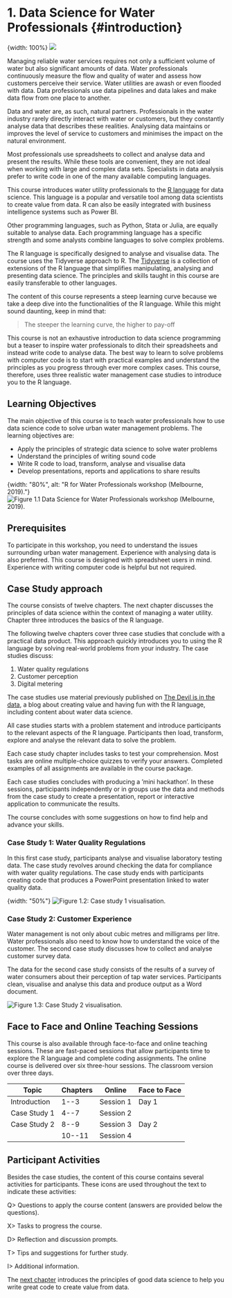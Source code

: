 # 1. Data Science for Water Professionals {#introduction}
{width: 100%}
![](resources/01_introduction/r4h2o_logo.jpg)

Managing reliable water services requires not only a sufficient volume of water but also significant amounts of data. Water professionals continuously measure the flow and quality of water and assess how customers perceive their service. Water utilities are awash or even flooded with data. Data professionals use data pipelines and data lakes and make data flow from one place to another.

Data and water are, as such, natural partners. Professionals in the water industry rarely directly interact with water or customers, but they constantly analyse data that describes these realities. Analysing data maintains or improves the level of service to customers and minimises the impact on the natural environment.

Most professionals use spreadsheets to collect and analyse data and present the results. While these tools are convenient, they are not ideal when working with large and complex data sets. Specialists in data analysis prefer to write code in one of the many available computing languages.

This course introduces water utility professionals to the [R language](https://www.r-project.org/) for data science. This language is a popular and versatile tool among data scientists to create value from data. R can also be easily integrated with business intelligence systems such as Power BI.

Other programming languages, such as Python, Stata or Julia, are equally suitable to analyse data. Each programming language has a specific strength and some analysts combine languages to solve complex problems. 

The R language is specifically designed to analyse and visualise data. The course uses the Tidyverse approach to R. The [Tidyverse](https://tidyverse.org/) is a collection of extensions of the R language that simplifies manipulating, analysing and presenting data science. The principles and skills taught in this course are easily transferable to other languages.

The content of this course represents a steep learning curve because we take a deep dive into the functionalities of the R language. While this might sound daunting, keep in mind that: 

> The steeper the learning curve, the higher to pay-off

This course is not an exhaustive introduction to data science programming but a teaser to inspire water professionals to ditch their spreadsheets and instead write code to analyse data. The best way to learn to solve problems with computer code is to start with practical examples and understand the principles as you progress through ever more complex cases. This course, therefore, uses three realistic water management case studies to introduce you to the R language.

## Learning Objectives
The main objective of this course is to teach water professionals how to use data science code to solve urban water management problems. The learning objectives are:

* Apply the principles of strategic data science to solve water problems
* Understand the principles of writing sound code
* Write R code to load, transform, analyse and visualise data
* Develop presentations, reports and applications to share results

{width: "80%", alt: "R for Water Professionals workshop (Melbourne, 2019)."}
![Figure 1.1 Data Science for Water Professionals workshop (Melbourne, 2019).](resources/01_introduction/2019_workshop_melbourne.jpg)

## Prerequisites
To participate in this workshop, you need to understand the issues surrounding urban water management. Experience with analysing data is also preferred. This course is designed with spreadsheet users in mind. Experience with writing computer code is helpful but not required.

## Case Study approach
The course consists of twelve chapters. The next chapter discusses the principles of data science within the context of managing a water utility. Chapter three introduces the basics of the R language. 

The following twelve chapters cover three case studies that conclude with a practical data product. This approach quickly introduces you to using the R language by solving real-world problems from your industry. The case studies discuss:

1. Water quality regulations
2. Customer perception
3. Digital metering

The case studies use material previously published on [The Devil is in the data](https://lucidmanager.org/tags/hydroinformatics/), a blog about creating value and having fun with the R language, including content about water data science.

All case studies starts with a problem statement and introduce participants to the relevant aspects of the R language. Participants then load, transform, explore and analyse the relevant data to solve the problem.

Each case study chapter includes tasks to test your comprehension. Most tasks are online multiple-choice quizzes to verify your answers. Completed examples of all assignments are available in the course package.

Each case studies concludes with producing a ’mini hackathon’. In these sessions, participants independently or in groups use the data and methods from the case study to create a presentation, report or interactive application to communicate the results.

The course concludes with some suggestions on how to find help and advance your skills.

### Case Study 1: Water Quality Regulations
In this first case study, participants analyse and visualise laboratory testing data. The case study revolves around checking the data for compliance with water quality regulations. The case study ends with participants creating code that produces a PowerPoint presentation linked to water quality data.

{width: "50%"}
![Figure 1.2: Case study 1 visualisation.](resources/06_visualisation/boxplot.png)

### Case Study 2: Customer Experience
Water management is not only about cubic metres and milligrams per litre. Water professionals also need to know how to understand the voice of the customer. The second case study discusses how to collect and analyse customer survey data. 

The data for the second case study consists of the results of a survey of water consumers about their perception of tap water services. Participants clean, visualise and analyse this data and produce output as a Word document.

![Figure 1.3: Case Study 2 visualisation.](resources/10_surveys/pii_dendogram.png)

## Face to Face and Online Teaching Sessions
This course is also available through face-to-face and online teaching sessions. These are fast-paced sessions that allow participants time to explore the R language and complete coding assignments. The online course is delivered over six three-hour sessions. The classroom version over three days.

| Topic        | Chapters | Online    | Face to Face |
|--------------|----------|-----------|--------------|
| Introduction | 1--3     | Session 1 | Day 1        |
| Case Study 1 | 4--7     | Session 2 |              |
| Case Study 2 | 8--9     | Session 3 | Day 2        |
|              | 10--11   | Session 4 |              |

## Participant Activities
Besides the case studies, the content of this course contains several activities for participants. These icons are used throughout the text to indicate these activities:

Q> Questions to apply the course content (answers are provided below the questions).

X> Tasks to progress the course.

D> Reflection and discussion prompts.

T> Tips and suggestions for further study.

I> Additional information.

The [next chapter](#datascience) introduces the principles of good data science to help you write great code to create value from data.
